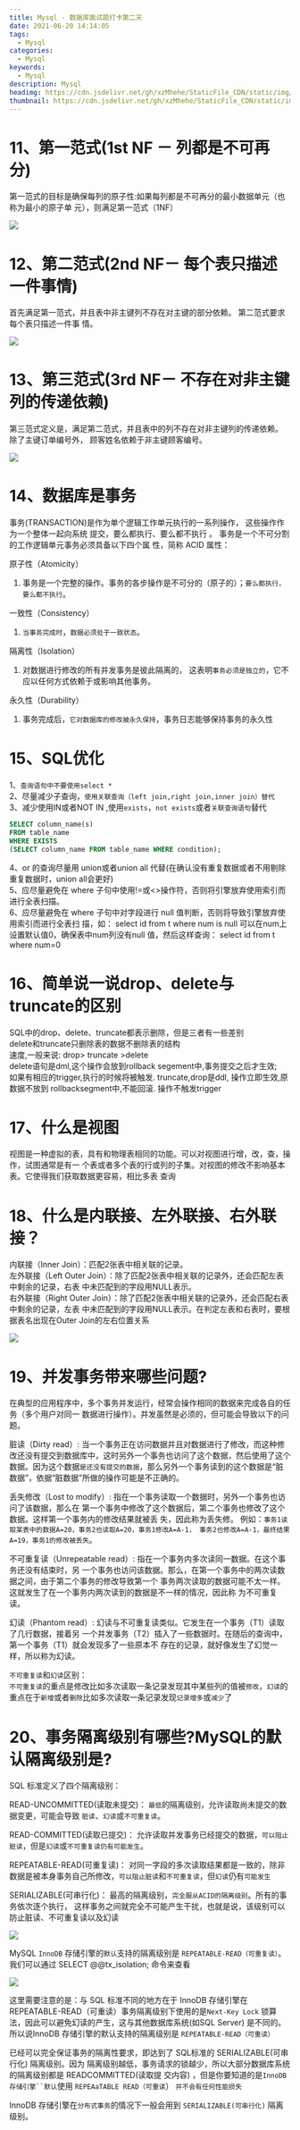 ```yaml
---
title: Mysql - 数据库面试题打卡第二天
date: 2021-06-20 14:14:05
tags:
  - Mysql
categories:
  - Mysql
keywords:
  - Mysql
description: Mysql
headimg: https://cdn.jsdelivr.net/gh/xzMhehe/StaticFile_CDN/static/img/20210625092259.png
thumbnail: https://cdn.jsdelivr.net/gh/xzMhehe/StaticFile_CDN/static/img/20210625092259.png
---
```


# 11、第一范式(1st NF － 列都是不可再分)
第一范式的目标是确保每列的原子性:如果每列都是不可再分的最小数据单元（也称为最小的原子单 元），则满足第一范式（1NF）

![](https://cdn.jsdelivr.net/gh/xzMhehe/StaticFile_CDN/static/img/1nf.png)

# 12、第二范式(2nd NF－ 每个表只描述一件事情)
首先满足第一范式，并且表中非主键列不存在对主键的部分依赖。 第二范式要求每个表只描述一件事 情。

![](https://cdn.jsdelivr.net/gh/xzMhehe/StaticFile_CDN/static/img/2nf.png)

# 13、第三范式(3rd NF－ 不存在对非主键列的传递依赖)
第三范式定义是，满足第二范式，并且表中的列不存在对非主键列的传递依赖。 除了主键订单编号外， 顾客姓名依赖于非主键顾客编号。

![](https://cdn.jsdelivr.net/gh/xzMhehe/StaticFile_CDN/static/img/3nf.png)

# 14、数据库是事务
事务(TRANSACTION)是作为单个逻辑工作单元执行的一系列操作， 这些操作作为一个整体一起向系统 提交，要么都执行、要么都不执行 。 事务是一个不可分割的工作逻辑单元事务必须具备以下四个属 性，简称 ACID 属性：

原子性（Atomicity）
1. 事务是一个完整的操作。事务的各步操作是不可分的（原子的）；`要么都执行，要么都不执行`。

一致性（Consistency）
1. `当事务完成时`，`数据必须处于一致状态`。

隔离性（Isolation）
1. 对数据进行修改的所有并发事务是彼此隔离的， 这表明`事务必须是独立的`，它不应以任何方式依赖于或影响其他事务。

永久性（Durability）
1. 事务完成后，`它对数据库的修改被永久保持`，事务日志能够保持事务的永久性

# 15、SQL优化

1、`查询语句中不要使用select *`        
2、尽量减少子查询，`使用关联查询（left join,right join,inner join）替代`         
3、减少使用IN或者NOT IN ,使用`exists`，`not exists`或者`关联查询语句`替代  
```sql
SELECT column_name(s)
FROM table_name
WHERE EXISTS
(SELECT column_name FROM table_name WHERE condition);
```       
4、or 的查询尽量用 union或者union all 代替(在确认没有重复数据或者不用剔除重复数据时，union all会更好)         
5、应尽量避免在 where 子句中使用!=或<>操作符，否则将引擎放弃使用索引而进行全表扫描。         
6、应尽量避免在 where 子句中对字段进行 null 值判断，否则将导致引擎放弃使用索引而进行全表扫 描，如： select id from t where num is null 可以在num上设置默认值0，确保表中num列没有null 值，然后这样查询： select id from t where num=0      

# 16、简单说一说drop、delete与truncate的区别
SQL中的drop、delete、truncate都表示删除，但是三者有一些差别         
delete和truncate只删除表的数据不删除表的结构         
速度,一般来说: drop> truncate >delete         
delete语句是dml,这个操作会放到rollback segement中,事务提交之后才生效;         
如果有相应的trigger,执行的时候将被触发. truncate,drop是ddl, 操作立即生效,原数据不放到 rollbacksegment中,不能回滚. 操作不触发trigger   

# 17、什么是视图
视图是一种虚拟的表，具有和物理表相同的功能。可以对视图进行增，改，查，操作，试图通常是有一 个表或者多个表的行或列的子集。对视图的修改不影响基本表。它使得我们获取数据更容易，相比多表 查询

# 18、什么是内联接、左外联接、右外联接？
内联接（Inner Join）：匹配2张表中相关联的记录。          
左外联接（Left Outer Join）：除了匹配2张表中相关联的记录外，还会匹配左表中剩余的记录，右表 中未匹配到的字段用NULL表示。         
右外联接（Right Outer Join）：除了匹配2张表中相关联的记录外，还会匹配右表中剩余的记录，左表 中未匹配到的字段用NULL表示。在判定左表和右表时，要根据表名出现在Outer Join的左右位置关系     

![](https://cdn.jsdelivr.net/gh/xzMhehe/StaticFile_CDN/static/img/join.png)

# 19、并发事务带来哪些问题?
在典型的应用程序中，多个事务并发运行，经常会操作相同的数据来完成各自的任务（多个用户对同一 数据进行操作）。并发虽然是必须的，但可能会导致以下的问题。

脏读（Dirty read）: 当一个事务正在访问数据并且对数据进行了修改，而这种修改还没有提交到数据库中，这时另外一个事务也访问了这个数据，然后使用了这个数据。因为这个数据`是还没有提交的数据`，那么另外一个事务读到的这个数据是“脏数据”，依据“脏数据”所做的操作可能是不正确的。

丢失修改（Lost to modify）: 指在一个事务读取一个数据时，另外一个事务也访问了该数据，那么在 第一个事务中修改了这个数据后，第二个事务也修改了这个数据。这样第一个事务内的修改结果就被丢 失，因此称为丢失修。 例如：`事务1读取某表中的数据A=20，事务2也读取A=20，事务1修改A=A-1， 事务2也修改A=A-1，最终结果A=19，事务1的修改被丢失`。

不可重复读（Unrepeatable read）: 指在一个事务内多次读同一数据。在这个事务还没有结束时，另 一个事务也访问该数据。那么，在第一个事务中的两次读数据之间，由于第二个事务的修改导致第一个 事务两次读取的数据可能不太一样。这就发生了在一个事务内两次读到的数据是不一样的情况，因此称 为不可重复读。

幻读（Phantom read）: 幻读与不可重复读类似。它发生在一个事务（T1）读取了几行数据，接着另 一个并发事务（T2）插入了一些数据时。在随后的查询中，第一个事务（T1）就会发现多了一些原本不 存在的记录，就好像发生了幻觉一样，所以称为幻读。

`不可重复读`和`幻读`区别：                       
`不可重复读`的重点是修改比如多次读取一条记录发现其中某些列的值被`修改`，`幻读`的重点在于`新增`或者`删除`比如多次读取一条记录发现`记录增多`或`减少`了

# 20、事务隔离级别有哪些?MySQL的默认隔离级别是?
SQL 标准定义了四个隔离级别：

READ-UNCOMMITTED(读取未提交)： `最低`的隔离级别，允许读取尚未提交的数据变更，可能会导致 `脏读`、`幻读`或`不可重复读`。

READ-COMMITTED(读取已提交)： 允许读取并发事务已经提交的数据，`可以阻止脏读`，但是`幻读`或`不可重复读仍有可能发生`。

REPEATABLE-READ(可重复读)： 对同一字段的多次读取结果都是一致的，除非数据是被本身事务自己所修改，`可以阻止脏读`和`不可重复读`，但`幻读`仍有`可能发生`

SERIALIZABLE(可串行化)： 最高的隔离级别，`完全服从ACID的隔离级别`。所有的事务依次逐个执行， 这样事务之间就完全不可能产生干扰，也就是说，该级别可以防止脏读、不可重复读以及幻读

![](https://cdn.jsdelivr.net/gh/xzMhehe/StaticFile_CDN/static/img/mysqlgl.png)

MySQL `InnoDB` 存储引擎的`默认`支持的隔离级别是 `REPEATABLE-READ（可重复读）`。我们可以通过 SELECT @@tx_isolation; 命令来查看

![](https://cdn.jsdelivr.net/gh/xzMhehe/StaticFile_CDN/static/img/isola.png)

这里需要注意的是：与 SQL 标准不同的地方在于 InnoDB 存储引擎在 REPEATABLE-READ（可重读）事务隔离级别下使用的是`Next-Key Lock` 锁算法，因此可以避免幻读的产生，这与其他数据库系统(如SQL Server) 是不同的。所以说InnoDB 存储引擎的默认支持的隔离级别是 `REPEATABLE-READ（可重读）`

已经可以完全保证事务的隔离性要求，即达到了 SQL标准的 SERIALIZABLE(可串行化) 隔离级别。因为 隔离级别越低，事务请求的锁越少，所以大部分数据库系统的隔离级别都是 READCOMMITTED(读取提 交内容) ，但是你要知道的是`InnoDB 存储引擎``默认`使用 `REPEAaTABLE READ（可重读`） `并不会有任何性能损失`

InnoDB 存储引擎在`分布式事务`的情况下一般会用到 `SERIALIZABLE(可串行化)` 隔离级别。


